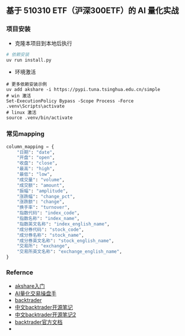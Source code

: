 ## 基于 510310 ETF（沪深300ETF）的 AI 量化实战

### 项目安装

- 克隆本项目到本地后执行

```python
# 依赖安装
uv run install.py
```

- 环境激活
```shell
# 更多依赖安装示例
uv add akshare -i https://pypi.tuna.tsinghua.edu.cn/simple
# win 激活
Set-ExecutionPolicy Bypass -Scope Process -Force
.venv\Scripts\activate
# linux 激活
source .venv/bin/activate
```

### 常见mapping
```python
column_mapping = {
    "日期": "date",
    "开盘": "open",
    "收盘": "close",
    "最高": "high",
    "最低": "low",
    "成交量": "volume",
    "成交额": "amount",
    "振幅": "amplitude",
    "涨跌幅": "change_pct",
    "涨跌额": "change",
    "换手率": "turnover",
    "指数代码": "index_code",
    "指数名称": "index_name",
    "指数英文名称": "index_english_name",
    "成分券代码": "stock_code",
    "成分券名称": "stock_name",
    "成分券英文名称": "stock_english_name",
    "交易所": "exchange",
    "交易所英文名称": "exchange_english_name",
}
```


### Refernce

- [akshare入门](https://akshare.akfamily.xyz/introduction.html)
- [AI量化交易操盘手](https://github.com/aceliuchanghong/ai_quant_trade)
- [backtrader](https://github.com/aceliuchanghong/backtrader)
- [中文backtrader开源笔记](https://github.com/aceliuchanghong/learn_backtrader)
- [中文backtrader开源笔记2](https://github.com/aceliuchanghong/backtrader_other)
- [backtrader官方文档](https://www.backtrader.com/home/helloalgotrading/)
- 